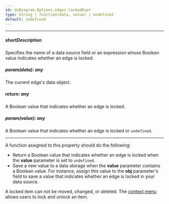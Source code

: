 ```yaml
---
id: dxDiagram.Options.edges.lockedExpr
type: String | function(data, value) | undefined
default: undefined
---
```

---
##### shortDescription
Specifies the name of a data source field or an expression whose Boolean value indicates whether an edge is locked.

##### param(data): any
The current edge's data object.

##### return: any
A Boolean value that indicates whether an edge is locked.

##### param(value): any
A Boolean value that indicates whether an edge is locked or `undefined`.

---
A function assigned to this property should do the following:

* Return a Boolean value that indicates whether an edge is locked when the **value** parameter is set to `undefined`.
* Save a new value to a data storage when the **value** parameter contains a Boolean value. For instance, assign this value to the **obj** parameter's field to save a value that indicates whether an edge is locked in your data source.

A locked item can not be moved, changed, or deleted. The [context menu](/concepts/05%20UI%20Components/Diagram/30%20Diagram%20Tools.md '/Documentation/Guide/UI_Components/Diagram/Diagram_Tools/') allows users to lock and unlock an item.
